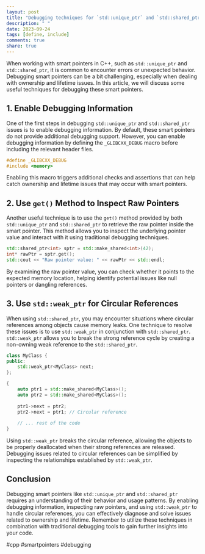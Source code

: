 ```yaml
---
layout: post
title: "Debugging techniques for `std::unique_ptr` and `std::shared_ptr`"
description: " "
date: 2023-09-24
tags: [define, include]
comments: true
share: true
---
```


When working with smart pointers in C++, such as `std::unique_ptr` and `std::shared_ptr`, it is common to encounter errors or unexpected behavior. Debugging smart pointers can be a bit challenging, especially when dealing with ownership and lifetime issues. In this article, we will discuss some useful techniques for debugging these smart pointers.

## 1. Enable Debugging Information

One of the first steps in debugging `std::unique_ptr` and `std::shared_ptr` issues is to enable debugging information. By default, these smart pointers do not provide additional debugging support. However, you can enable debugging information by defining the `_GLIBCXX_DEBUG` macro before including the relevant header files.

```cpp
#define _GLIBCXX_DEBUG
#include <memory>
```

Enabling this macro triggers additional checks and assertions that can help catch ownership and lifetime issues that may occur with smart pointers.

## 2. Use `get()` Method to Inspect Raw Pointers

Another useful technique is to use the `get()` method provided by both `std::unique_ptr` and `std::shared_ptr` to retrieve the raw pointer inside the smart pointer. This method allows you to inspect the underlying pointer value and interact with it using traditional debugging techniques.

```cpp
std::shared_ptr<int> sptr = std::make_shared<int>(42);
int* rawPtr = sptr.get();
std::cout << "Raw pointer value: " << rawPtr << std::endl;
```

By examining the raw pointer value, you can check whether it points to the expected memory location, helping identify potential issues like null pointers or dangling references.

## 3. Use `std::weak_ptr` for Circular References

When using `std::shared_ptr`, you may encounter situations where circular references among objects cause memory leaks. One technique to resolve these issues is to use `std::weak_ptr` in conjunction with `std::shared_ptr`. `std::weak_ptr` allows you to break the strong reference cycle by creating a non-owning weak reference to the `std::shared_ptr`.

```cpp
class MyClass {
public:
    std::weak_ptr<MyClass> next;
};

{
    auto ptr1 = std::make_shared<MyClass>();
    auto ptr2 = std::make_shared<MyClass>();
    
    ptr1->next = ptr2;
    ptr2->next = ptr1; // Circular reference
    
    // ... rest of the code
}
```

Using `std::weak_ptr` breaks the circular reference, allowing the objects to be properly deallocated when their strong references are released. Debugging issues related to circular references can be simplified by inspecting the relationships established by `std::weak_ptr`.

## Conclusion

Debugging smart pointers like `std::unique_ptr` and `std::shared_ptr` requires an understanding of their behavior and usage patterns. By enabling debugging information, inspecting raw pointers, and using `std::weak_ptr` to handle circular references, you can effectively diagnose and solve issues related to ownership and lifetime. Remember to utilize these techniques in combination with traditional debugging tools to gain further insights into your code.

#cpp #smartpointers #debugging
